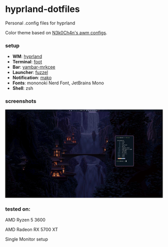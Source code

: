 # hyprland-dotfiles
Personal .config files for hyprland

Color theme based on [N3k0Ch4n's awm configs](https://github.com/N3k0Ch4n/dotRice).

### setup
- **WM**: [hyprland](https://github.com/hyprwm/hyprland)
- **Terminal**: [foot](https://codeberg.org/dnkl/foot)
- **Bar**: [yambar-mrkcee](https://codeberg.org/mrkcee/yambar)
- **Launcher**: [fuzzel](https://codeberg.org/dnkl/fuzzel)
- **Notification**: [mako](https://github.com/emersion/mako)
- **Fonts**: mononoki Nerd Font, JetBrains Mono
- **Shell**: zsh

### screenshots
![screenshot](screenshots/fetsh.jpg "fet.sh information")


### tested on:

AMD Ryzen 5 3600

AMD Radeon RX 5700 XT

Single Monitor setup

